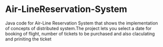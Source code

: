 # Air-LineReservation-System
Java code for Air-Line Reservation System that shows the implementation of concepts of distributed system.The project lets you select a date for booking of flight, number of tickets to be purchased and also claculating and priniting the ticket 
